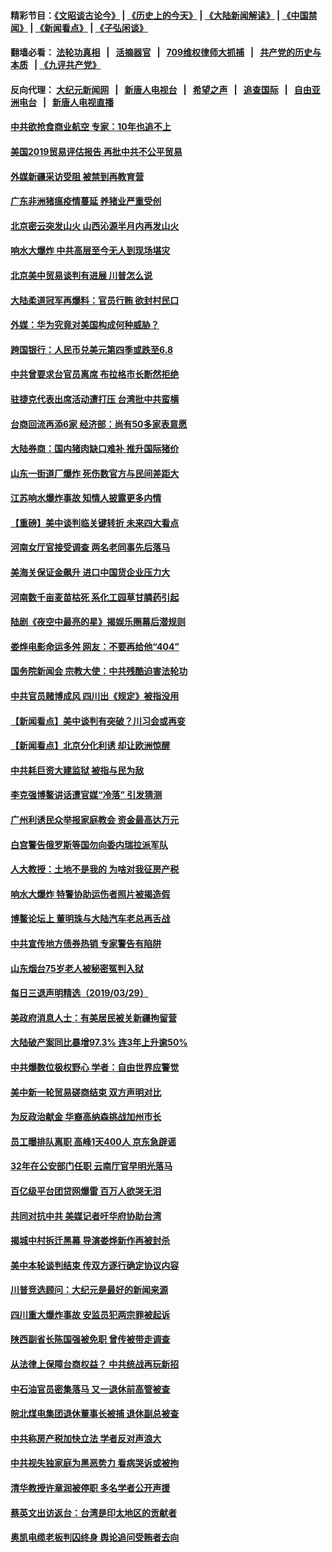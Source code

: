 #### 精彩节目：[《文昭谈古论今》](http://134.209.198.168/wenzhao) | [《历史上的今天》](http://134.209.198.168/today-in-history) | [《大陆新闻解读》](http://134.209.198.168/ntdtv-comedy) | [《中国禁闻》](http://134.209.198.168/ntdtv-news) | [《新闻看点》](http://134.209.198.168/news-insight) | [《子弘闲谈》](http://134.209.198.168/zihongxiantan/) 

  #### 翻墙必看： [法轮功真相](http://134.209.198.168:10000/videos/truth.html) &nbsp;&nbsp;|&nbsp;&nbsp; [活摘器官](http://134.209.198.168:10000/videos/res/Organs/) &nbsp;&nbsp;|&nbsp;&nbsp; [709维权律师大抓捕](http://134.209.198.168:10000/videos/709/) &nbsp;&nbsp;|&nbsp;&nbsp; [共产党的历史与本质](http://134.209.198.168:10000/videos/ccp.html) &nbsp;&nbsp;| [《九评共产党》](http://134.209.198.168:10000/videos/jiuping/) 

#### 反向代理： [大纪元新闻网](http://134.209.198.168:10080/) &nbsp;&nbsp;|&nbsp;&nbsp; [新唐人电视台](http://134.209.198.168:8000/) &nbsp;&nbsp;|&nbsp;&nbsp; [希望之声](http://134.209.198.168:8200/) &nbsp;&nbsp;|&nbsp;&nbsp; [追查国际](http://134.209.198.168:10010/) &nbsp;&nbsp;|&nbsp;&nbsp; [自由亚洲电台](http://134.209.198.168:9800/) &nbsp;&nbsp;|&nbsp;&nbsp; [新唐人电视直播](http://134.209.198.168/) 

#### [中共欲抢食商业航空 专家：10年也追不上](../pages/nsc413/n11150804.md?t=03301237) 

#### [美国2019贸易评估报告 再批中共不公平贸易](../pages/nsc413/n11150818.md?t=03301237) 

#### [外媒新疆采访受阻 被禁到再教育营](../pages/nsc413/n11150837.md?t=03301237) 

#### [广东非洲猪瘟疫情蔓延 养猪业严重受创](../pages/nsc413/n11150708.md?t=03301237) 


#### [北京密云突发山火 山西沁源半月内再发山火](../pages/nsc413/n11150744.md?t=03301237) 

#### [响水大爆炸 中共高层至今无人到现场堪灾](../pages/nsc413/n11150736.md?t=03301237) 

#### [北京美中贸易谈判有进展 川普怎么说](../pages/nsc413/n11150224.md?t=03301237) 

#### [大陆柔道冠军再爆料：官员行贿 欲封村民口](../pages/nsc413/n11150252.md?t=03301237) 

#### [外媒：华为究竟对美国构成何种威胁？](../pages/nsc413/n11149562.md?t=03301237) 

#### [跨国银行：人民币兑美元第四季或跌至6.8](../pages/nsc413/n11150378.md?t=03301237) 

#### [中共曾要求台官员离席 布拉格市长断然拒绝](../pages/nsc413/n11150348.md?t=03301237) 

#### [驻捷克代表出席活动遭打压 台湾批中共蛮横](../pages/nsc413/n11150312.md?t=03301237) 

#### [台商回流再添6家 经济部：尚有50多家表意愿](../pages/nsc413/n11150279.md?t=03301237) 

#### [大陆券商：国内猪肉缺口难补 推升国际猪价](../pages/nsc413/n11150110.md?t=03301237) 

#### [山东一街道厂爆炸 死伤数官方与民间差距大](../pages/nsc413/n11150070.md?t=03301237) 

#### [江苏响水爆炸事故 知情人披露更多内情](../pages/nsc413/n11149955.md?t=03301237) 

#### [【重磅】美中谈判临关键转折 未来四大看点](../pages/nsc413/n11149718.md?t=03301237) 

#### [河南女厅官接受调查 两名老同事先后落马](../pages/nsc413/n11149665.md?t=03301237) 

#### [美海关保证金飙升 进口中国货企业压力大](../pages/nsc413/n11149090.md?t=03301237) 

#### [河南数千亩麦苗枯死 系化工园草甘膦药引起](../pages/nsc413/n11149843.md?t=03301237) 

#### [陆剧《夜空中最亮的星》揭娱乐圈幕后潜规则](../pages/nsc413/n11149402.md?t=03301237) 

#### [娄烨电影命运多舛 网友：不要再给他“404”](../pages/nsc413/n11149580.md?t=03301237) 

#### [国务院新闻会 宗教大使：中共残酷迫害法轮功](../pages/nsc413/n11149870.md?t=03301237) 

#### [中共官员赌博成风 四川出《规定》被指没用](../pages/nsc413/n11149564.md?t=03301237) 

#### [【新闻看点】美中谈判有突破？川习会或再变](../pages/nsc413/n11149469.md?t=03301237) 

#### [【新闻看点】北京分化利诱 却让欧洲惊醒](../pages/nsc413/n11149321.md?t=03301237) 

#### [中共耗巨资大建监狱 被指与民为敌](../pages/nsc413/n11149626.md?t=03301237) 

#### [李克强博鳌讲话遭官媒“冷落” 引发猜测](../pages/nsc413/n11149498.md?t=03301237) 

#### [广州利诱民众举报家庭教会 资金最高达万元](../pages/nsc413/n11149621.md?t=03301237) 

#### [白宫警告俄罗斯等国勿向委内瑞拉派军队](../pages/nsc413/n11149658.md?t=03301237) 

#### [人大教授：土地不是我的 为啥对我征房产税](../pages/nsc413/n11149681.md?t=03301237) 

#### [响水大爆炸 特警协助运伤者照片被揭造假](../pages/nsc413/n11149601.md?t=03301237) 

#### [博鳌论坛上 董明珠与大陆汽车老总再舌战](../pages/nsc413/n11149364.md?t=03301237) 

#### [中共宣传地方债券热销 专家警告有陷阱](../pages/nsc413/n11149444.md?t=03301237) 

#### [山东烟台75岁老人被秘密冤判入狱](../pages/nsc413/n11149276.md?t=03301237) 

#### [每日三退声明精选（2019/03/29）](../pages/nsc413/n11149495.md?t=03301237) 

#### [美政府消息人士：有美居民被关新疆拘留营](../pages/nsc413/n11149339.md?t=03301237) 

#### [大陆破产案同比暴增97.3% 连3年上升逾50%](../pages/nsc413/n11149023.md?t=03301237) 

#### [中共爆数位极权野心 学者：自由世界应警觉](../pages/nsc413/n11148990.md?t=03301237) 

#### [美中新一轮贸易磋商结束 双方声明对比](../pages/nsc413/n11149183.md?t=03301237) 

#### [为反政治献金 华裔高纳森挑战加州市长](../pages/nsc413/n11147254.md?t=03301237) 

#### [员工曝排队离职 高峰1天400人 京东急辟谣](../pages/nsc413/n11149194.md?t=03301237) 

#### [32年在公安部门任职 云南厅官早明光落马](../pages/nsc413/n11148873.md?t=03301237) 

#### [百亿级平台团贷网爆雷 百万人欲哭无泪](../pages/nsc413/n11149024.md?t=03301237) 


#### [共同对抗中共 美媒记者吁华府协助台湾](../pages/nsc413/n11147918.md?t=03301237) 

#### [揭城中村拆迁黑幕 导演娄烨新作再被封杀](../pages/nsc413/n11149028.md?t=03301237) 

#### [美中本轮谈判结束 传双方逐行确定协议内容](../pages/nsc413/n11148669.md?t=03301237) 

#### [川普竞选顾问：大纪元是最好的新闻来源](../pages/nsc413/n11148646.md?t=03301237) 

#### [四川重大爆炸事故 安监员犯两宗罪被起诉](../pages/nsc413/n11148758.md?t=03301237) 

#### [陕西副省长陈国强被免职 曾传被带走调查](../pages/nsc413/n11148429.md?t=03301237) 

#### [从法律上保障台商权益？ 中共统战再玩新招](../pages/nsc413/n11148235.md?t=03301237) 

#### [中石油官员密集落马 又一退休前高管被查](../pages/nsc413/n11148396.md?t=03301237) 

#### [皖北煤电集团退休董事长被捕 退休副总被查](../pages/nsc413/n11148067.md?t=03301237) 

#### [中共称房产税加快立法 学者反对声浪大](../pages/nsc413/n11148027.md?t=03301237) 

#### [中共视失独家庭为黑恶势力 看病哭诉或被拘](../pages/nsc413/n11147424.md?t=03301237) 

#### [清华教授许章润被停职 多名学者公开声援](../pages/nsc413/n11147953.md?t=03301237) 

#### [蔡英文出访返台：台湾是印太地区的贡献者](../pages/nsc413/n11148140.md?t=03301237) 

#### [奥凯电缆老板判囚终身 舆论追问受贿者去向](../pages/nsc413/n11147936.md?t=03301237) 

